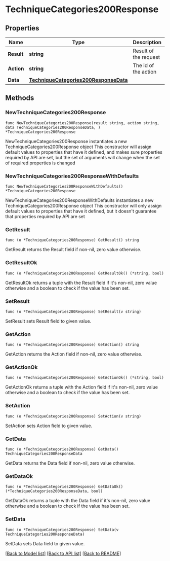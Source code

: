 # TechniqueCategories200Response

## Properties

Name | Type | Description | Notes
------------ | ------------- | ------------- | -------------
**Result** | **string** | Result of the request | 
**Action** | **string** | The id of the action | 
**Data** | [**TechniqueCategories200ResponseData**](TechniqueCategories200ResponseData.md) |  | 

## Methods

### NewTechniqueCategories200Response

`func NewTechniqueCategories200Response(result string, action string, data TechniqueCategories200ResponseData, ) *TechniqueCategories200Response`

NewTechniqueCategories200Response instantiates a new TechniqueCategories200Response object
This constructor will assign default values to properties that have it defined,
and makes sure properties required by API are set, but the set of arguments
will change when the set of required properties is changed

### NewTechniqueCategories200ResponseWithDefaults

`func NewTechniqueCategories200ResponseWithDefaults() *TechniqueCategories200Response`

NewTechniqueCategories200ResponseWithDefaults instantiates a new TechniqueCategories200Response object
This constructor will only assign default values to properties that have it defined,
but it doesn't guarantee that properties required by API are set

### GetResult

`func (o *TechniqueCategories200Response) GetResult() string`

GetResult returns the Result field if non-nil, zero value otherwise.

### GetResultOk

`func (o *TechniqueCategories200Response) GetResultOk() (*string, bool)`

GetResultOk returns a tuple with the Result field if it's non-nil, zero value otherwise
and a boolean to check if the value has been set.

### SetResult

`func (o *TechniqueCategories200Response) SetResult(v string)`

SetResult sets Result field to given value.


### GetAction

`func (o *TechniqueCategories200Response) GetAction() string`

GetAction returns the Action field if non-nil, zero value otherwise.

### GetActionOk

`func (o *TechniqueCategories200Response) GetActionOk() (*string, bool)`

GetActionOk returns a tuple with the Action field if it's non-nil, zero value otherwise
and a boolean to check if the value has been set.

### SetAction

`func (o *TechniqueCategories200Response) SetAction(v string)`

SetAction sets Action field to given value.


### GetData

`func (o *TechniqueCategories200Response) GetData() TechniqueCategories200ResponseData`

GetData returns the Data field if non-nil, zero value otherwise.

### GetDataOk

`func (o *TechniqueCategories200Response) GetDataOk() (*TechniqueCategories200ResponseData, bool)`

GetDataOk returns a tuple with the Data field if it's non-nil, zero value otherwise
and a boolean to check if the value has been set.

### SetData

`func (o *TechniqueCategories200Response) SetData(v TechniqueCategories200ResponseData)`

SetData sets Data field to given value.



[[Back to Model list]](../README.md#documentation-for-models) [[Back to API list]](../README.md#documentation-for-api-endpoints) [[Back to README]](../README.md)


